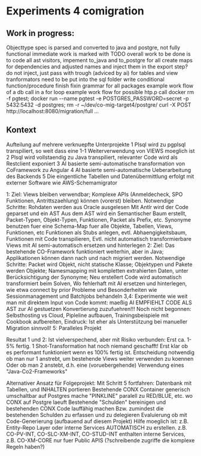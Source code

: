 # Experiments 4 comigration

## Work in progress:

Objecttype spec is parsed and converted to java and postgre, not fully functional 
immediate work is marked with TODO
overall work to be done is to 
code all ast visitors, 
impement to_java and to_postgre for all
create maps for dependencies and adjusted names and inject them in the export step?
do not inject, just pass with trough (adviced by ai)
for tables and view tranformators need to be put into the sql folder
write conditional function/procedure
finish fixin grammar for all packages
example work flow of a db call in a for loop
example work flow for possible htp.p call
docker rm -f pgtest; docker run --name pgtest -e POSTGRES_PASSWORD=secret -p 5432:5432 -d postgres; rm -r ~/dev/co-mig-target4/postgre/
curl -X POST http://localhost:8080/migration/full
...

## Kontext 

Aufteilung auf mehrere verknuepfte Unterprojekte
1 Plsql wird zu pgplsql transpiliert, so weit dass eine 1-1 Weiterverwendung von VIEWS moeglich ist
2 Plsql wird vollstaendig zu Java transpiliert, relevanter Code wird als Restclient exponiert
3 AI basierte semi-automatische transformation von CoFramework zu Angular
4 AI basierte semi-automatische Ueberarbeitung des Backends
5 Die eingentliche Tabellen und Datenübermittlung erfolgt mit externer Software wie AWS-Schemamigrator

1: Ziel:
Views bleiben verwendbar; 
Komplexe APIs (Anmeldecheck, SPO Funktionen, Antrittszaehlung) können (vorerst) bleiben.
Notwendige Schritte: 
Rohdaten werden aus Oracle ausgelesen
Mit Antlr wird der Code geparset und ein AST 
Aus dem AST wird ein Semantischer Baum erstellt, 
Packet-Typen, Objekt-Typen, Funktionen, Packet als Prefix, etc. 
Synonyme benutzen fuer eine Schema-Map fuer alle Objekte, Tabellen, Views, Funktionen, etc
Funktionen als Stubs anlegen, evtl. Abhaengigkeitsbaum, Funktionen mit Code transpilieren, 
Evtl. nicht automatisch transformierbare Views mit AI semi-automatisch ersetzen und hinterlegen
2: Ziel:
Das bestehende CO-Framework funktioniert weiterhin, aber in Java;
Applikationen können dann nach und nach migriert werden.
Notwendige Schritte:
Packet wird Objekt, nicht statische Klasse; 
Objektypen und Pakete werden Objekte; 
Namesmapping mit kompletten extrahierten Daten, unter Berücksichtigung der Synonyme; 
Neu erstellert Code wird automatisch transformiert beim Solven, 
Wo fehlerhaft mit AI ersetzen und hinterlegen, wie etwa connect by prior Probleme und 
Besonderheiten wie Sessionmanagement und Batchjobs behandeln
3,4: Experimente wie weit man mit direktem Input von Code kommt: maeßig
AI EMPFIEHLT CODE ALS AST zur AI gestuetzen Konvertierung zuzufuehren!!!
Noch nicht begonnen: Selbsthosting vs Cloud, Pipleline aufbauen, 
Trainingsbeispiele mit Cookbook aufbereiten,
Eindruck: Ist eher als Unterstützung bei manueller Migration sinnvoll!
5: Paralleles Projekt

Resultat 1 und 2: 
Ist vielverspechend, aber mit Risiko verbunden:
Erst ca. 1-5% fertig. 
1 Shot-Transformation hat noch niemand geschafft!
Erst klar ob es performant funktioniert wenn es 100% fertig ist.
Entscheidung notwendig ob man nur 1 anstrebt, um bestehende Views weiter verwenden zu koennen
Oder ob man 2 anstebt, d.h. eine (voruebergehende) Verwendung eines "Java-Co2-Frameworks"

Alternativer Ansatz für Folgeprojekt:
Mit Schritt 5 fortfahren: Datenbank mit Tabellen, und INHALTEN portieren
Bestehende CONX Container generisch umschaltbar auf Postgres mache
"PINKLINE" paralell zu RED/BLUE, etc. wo CONX auf Postgre laeuft
Bestehende "Schulden" bereinigen und bestehenden CONX Code lauffähig machen 
Bzw. zumindest die bestehenden Schulden zu erfassen und zu delegieren
Evaluierung ob mit Code-Generierung (aufbauend auf diesem Projekt) Hilfe moeglich ist:
z.B. Entity-Repo Layer oder interne Services AUTOMATISCH zu erstellen.
z.B. CO-PV-INT, CO-SLC-XM-INT, CO-STUD-INT enthalten interne Services,
z.B. CO-XM-CORE nur fuer Public APIS (?schreibende zugriffe die komplexe Regeln haben?)